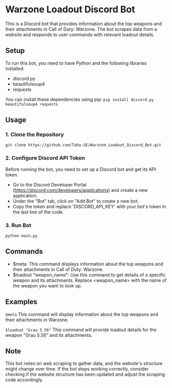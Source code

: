 ﻿# Warzone Loadout Discord Bot
 
This is a Discord bot that provides information about the top weapons and their attachments in Call of Duty: Warzone. The bot scrapes data from a website and responds to user commands with relevant loadout details.

## Setup
To run this bot, you need to have Python and the following libraries installed:
- discord.py
- beautifulsoup4
- requests

You can install these dependencies using pip: 
`pip install discord.py beautifulsoup4 requests`

## Usage
### 1. Clone the Repository
`git clone https://github.com/Taha-SE/Warzone_Loadout_Discord_Bot.git`
### 2. Configure Discord API Token
Before running the bot, you need to set up a Discord bot and get its API token.
- Go to the Discord Developer Portal (https://discord.com/developers/applications) and create a new application.
- Under the "Bot" tab, click on "Add Bot" to create a new bot.
- Copy the token and replace 'DISCORD_API_KEY' with your bot's token in the last line of the code.

### 3. Run Bot
`python main.py`

## Commands
- $meta: This command displays information about the top weapons and their attachments in Call of Duty: Warzone.
- $loadout "weapon_name": Use this command to get details of a specific weapon and its attachments. Replace \<weapon_name\> with the name of the weapon you want to look up.

## Examples
`$meta`
This command will display information about the top weapons and their attachments in Warzone.

`$loadout "Grau 5.56"`
This command will provide loadout details for the weapon "Grau 5.56" and its attachments.

## Note
This bot relies on web scraping to gather data, and the website's structure might change over time. If the bot stops working correctly, consider checking if the website structure has been updated and adjust the scraping code accordingly.

